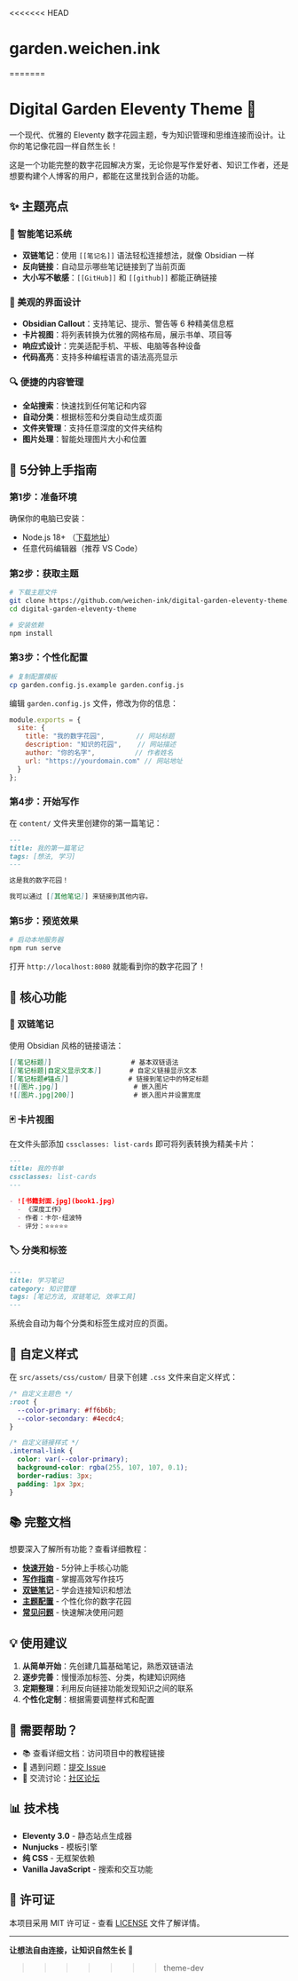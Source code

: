 <<<<<<< HEAD
# garden.weichen.ink
=======
# Digital Garden Eleventy Theme 🌿

一个现代、优雅的 Eleventy 数字花园主题，专为知识管理和思维连接而设计。让你的笔记像花园一样自然生长！

这是一个功能完整的数字花园解决方案，无论你是写作爱好者、知识工作者，还是想要构建个人博客的用户，都能在这里找到合适的功能。

## ✨ 主题亮点

### 🧠 智能笔记系统
- **双链笔记**：使用 `[[笔记名]]` 语法轻松连接想法，就像 Obsidian 一样
- **反向链接**：自动显示哪些笔记链接到了当前页面
- **大小写不敏感**：`[[GitHub]]` 和 `[[github]]` 都能正确链接

### 🎨 美观的界面设计
- **Obsidian Callout**：支持笔记、提示、警告等 6 种精美信息框
- **卡片视图**：将列表转换为优雅的网格布局，展示书单、项目等
- **响应式设计**：完美适配手机、平板、电脑等各种设备
- **代码高亮**：支持多种编程语言的语法高亮显示

### 🔍 便捷的内容管理
- **全站搜索**：快速找到任何笔记和内容
- **自动分类**：根据标签和分类自动生成页面
- **文件夹管理**：支持任意深度的文件夹结构
- **图片处理**：智能处理图片大小和位置

## 🚀 5分钟上手指南

### 第1步：准备环境
确保你的电脑已安装：
- Node.js 18+ （[下载地址](https://nodejs.org/)）
- 任意代码编辑器（推荐 VS Code）

### 第2步：获取主题
```bash
# 下载主题文件
git clone https://github.com/weichen-ink/digital-garden-eleventy-theme.git
cd digital-garden-eleventy-theme

# 安装依赖
npm install
```

### 第3步：个性化配置
```bash
# 复制配置模板
cp garden.config.js.example garden.config.js
```

编辑 `garden.config.js` 文件，修改为你的信息：
```javascript
module.exports = {
  site: {
    title: "我的数字花园",        // 网站标题
    description: "知识的花园",    // 网站描述
    author: "你的名字",          // 作者姓名
    url: "https://yourdomain.com" // 网站地址
  }
};
```

### 第4步：开始写作
在 `content/` 文件夹里创建你的第一篇笔记：

```markdown
---
title: 我的第一篇笔记
tags: [想法, 学习]
---

这是我的数字花园！

我可以通过 [[其他笔记]] 来链接到其他内容。
```

### 第5步：预览效果
```bash
# 启动本地服务器
npm run serve
```

打开 `http://localhost:8080` 就能看到你的数字花园了！

## 📖 核心功能

### 🔗 双链笔记
使用 Obsidian 风格的链接语法：
```markdown
[[笔记标题]]                    # 基本双链语法
[[笔记标题|自定义显示文本]]       # 自定义链接显示文本
[[笔记标题#锚点]]               # 链接到笔记中的特定标题
![[图片.jpg]]                   # 嵌入图片
![[图片.jpg|200]]               # 嵌入图片并设置宽度
```

### 🃏 卡片视图
在文件头部添加 `cssclasses: list-cards` 即可将列表转换为精美卡片：

```markdown
---
title: 我的书单
cssclasses: list-cards
---

- ![书籍封面.jpg](book1.jpg)
  - 《深度工作》
  - 作者：卡尔·纽波特
  - 评分：⭐⭐⭐⭐⭐
```

### 🏷️ 分类和标签
```markdown
---
title: 学习笔记
category: 知识管理
tags: [笔记方法, 双链笔记, 效率工具]
---
```

系统会自动为每个分类和标签生成对应的页面。


## 🎨 自定义样式

在 `src/assets/css/custom/` 目录下创建 `.css` 文件来自定义样式：

```css
/* 自定义主题色 */
:root {
  --color-primary: #ff6b6b;
  --color-secondary: #4ecdc4;
}

/* 自定义链接样式 */
.internal-link {
  color: var(--color-primary);
  background-color: rgba(255, 107, 107, 0.1);
  border-radius: 3px;
  padding: 1px 3px;
}
```

## 📚 完整文档

想要深入了解所有功能？查看详细教程：

- **[快速开始](content/theme-doc/快速开始.md)** - 5分钟上手核心功能
- **[写作指南](content/theme-doc/写作指南.md)** - 掌握高效写作技巧  
- **[双链笔记](content/theme-doc/双链笔记.md)** - 学会连接知识和想法
- **[主题配置](content/theme-doc/主题配置.md)** - 个性化你的数字花园
- **[常见问题](content/theme-doc/常见问题.md)** - 快速解决使用问题

## 💡 使用建议

1. **从简单开始**：先创建几篇基础笔记，熟悉双链语法
2. **逐步完善**：慢慢添加标签、分类，构建知识网络
3. **定期整理**：利用反向链接功能发现知识之间的联系
4. **个性化定制**：根据需要调整样式和配置

## 🤝 需要帮助？

- 📚 查看详细文档：访问项目中的教程链接
- 🐛 遇到问题：[提交 Issue](https://github.com/weichen-ink/digital-garden-eleventy-theme/issues)
- 💬 交流讨论：[社区论坛](https://github.com/weichen-ink/digital-garden-eleventy-theme/discussions)

## 📊 技术栈

- **Eleventy 3.0** - 静态站点生成器
- **Nunjucks** - 模板引擎
- **纯 CSS** - 无框架依赖
- **Vanilla JavaScript** - 搜索和交互功能

## 📄 许可证

本项目采用 MIT 许可证 - 查看 [LICENSE](LICENSE) 文件了解详情。

---

**让想法自由连接，让知识自然生长** 🌱
>>>>>>> theme-dev
